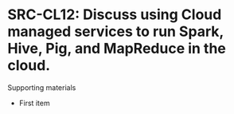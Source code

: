 # SRC-CL12:  	Discuss using Cloud managed services to run Spark, Hive, Pig, and MapReduce in the cloud.	 

Supporting materials

* First item